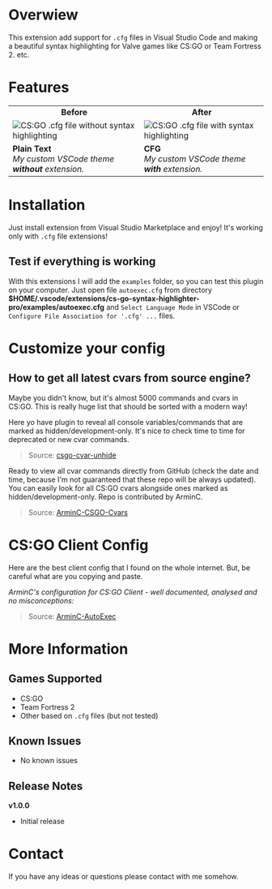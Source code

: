 
# Overwiew

This extension add support for `.cfg` files in Visual Studio Code and making a beautiful syntax highlighting for Valve games like CS:GO or Team Fortress 2. etc.

# Features

<table>
<tr>
<td style="text-align: center;"><b>Before</b></td>
<td style="text-align: center;"><b>After</b></td>
</tr>
  <tr>
    <td><img src="https://i.imgur.com/KA8bHgc.png" alt="CS:GO .cfg  file without syntax highlighting" /></td>
    <td><img src="https://i.imgur.com/Ja9Azq2.png" alt="CS:GO .cfg file with syntax highlighting" /></td>
  </tr>
  <tr>
        <td><b>Plain Text</b><br /><i>My custom VSCode theme <b>without</b> extension.</i></td>
    <td><b>CFG</b><br /><i>My custom VSCode theme <b>with</b> extension.</i></td>
  </tr>
</table>


# Installation

Just install extension from Visual Studio Marketplace and enjoy! It's working only with `.cfg` file extensions!

## Test if everything is working

With this extensions I will add the `examples` folder, so you can test this plugin on your computer. Just open file `autoexec.cfg` from directory **$HOME/.vscode/extensions/cs-go-syntax-highlighter-pro/examples/autoexec.cfg** and `Select Language Mode` in VSCode or `Configure File Association for '.cfg' ...` files.

# Customize your config

## How to get all latest cvars from source engine?

Maybe you didn't know, but it's almost 5000 commands and cvars in CS:GO. This is really huge list that should be sorted with a modern way!

Here yo have plugin to reveal all console variables/commands that are marked as hidden/development-only. It's nice to check time to time for deprecated or new cvar commands.

> Source: [csgo-cvar-unhide](https://github.com/saul/csgo-cvar-unhide)

Ready to view all cvar commands directly from GitHub (check the date and time, because I'm not guaranteed that these repo will be always updated). You can easily look for all CS:GO cvars alongside ones marked as hidden/development-only. Repo is contributed by ArminC.

> Source: [ArminC-CSGO-Cvars](https://github.com/ArmynC/ArminC-CSGO-Cvars)

# CS:GO Client Config

Here are the best client config that I found on the whole internet. But, be careful what are you copying and paste.

*ArminC's configuration for CS:GO Client - well documented, analysed and no misconceptions:*

> Source: [ArminC-AutoExec](https://github.com/ArmynC/ArminC-AutoExec)

# More Information

## Games Supported

 - CS:GO
 - Team Fortress 2
 - Other based on `.cfg` files (but not tested)

## Known Issues
- No known issues

## Release Notes

**v1.0.0**
 - Initial release

# Contact

If you have any ideas or questions please contact with me somehow.

```

```
